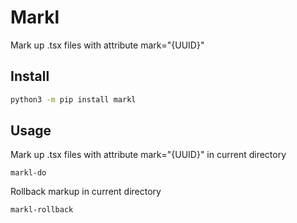 # Markl 
Mark up .tsx files with attribute mark="{UUID}"

## Install

```bash
python3 -m pip install markl
```

## Usage

Mark up .tsx files with attribute mark="{UUID}" in current directory 
``` 
markl-do
```

Rollback markup in current directory
```
markl-rollback
```
